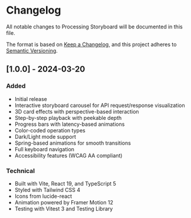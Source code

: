 # Changelog

All notable changes to Processing Storyboard will be documented in this file.

The format is based on [Keep a Changelog](https://keepachangelog.com/en/1.0.0/),
and this project adheres to [Semantic Versioning](https://semver.org/spec/v2.0.0.html).

## [1.0.0] - 2024-03-20

### Added

- Initial release
- Interactive storyboard carousel for API request/response visualization
- 3D card effects with perspective-based interaction
- Step-by-step playback with peekable depth
- Progress bars with latency-based animations
- Color-coded operation types
- Dark/Light mode support
- Spring-based animations for smooth transitions
- Full keyboard navigation
- Accessibility features (WCAG AA compliant)

### Technical

- Built with Vite, React 19, and TypeScript 5
- Styled with Tailwind CSS 4
- Icons from lucide-react
- Animation powered by Framer Motion 12
- Testing with Vitest 3 and Testing Library
